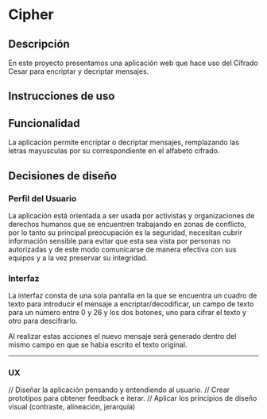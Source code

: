 # Cipher

## Descripción

En este proyecto presentamos una aplicación web que hace uso del Cifrado Cesar para encriptar y decriptar mensajes.

## Instrucciones de uso 

## Funcionalidad
La aplicación permite encriptar o decriptar mensajes, remplazando las letras mayusculas por su correspondiente en el alfabeto cifrado. 

## Decisiones de diseño

### Perfil del Usuario
La aplicación está orientada a ser usada por activistas y organizaciones de derechos humanos que se encuentren trabajando en zonas de conflicto, por lo tanto su principal preocupación es la seguridad, necesitan cubrir información sensible para evitar que esta sea vista por personas no autorizadas y de este modo comunicarse de manera efectiva con sus equipos y a la vez preservar su integridad.

### Interfaz 
La interfaz consta de una sola pantalla en la que se encuentra un cuadro de texto para introducir el mensaje a encriptar/decodificar, un campo de texto para un número entre 0 y 26 y los dos botones, uno para cifrar el texto y otro para descifrarlo. 

Al realizar estas acciones el nuevo mensaje será generado dentro del mismo campo en que se habia escrito el texto original.


***
### UX
//  Diseñar la aplicación pensando y entendiendo al usuario.
// Crear prototipos para obtener feedback e iterar.
// Aplicar los principios de diseño visual (contraste, alineación, jerarquía)
